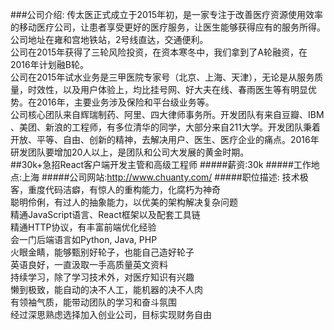 ###公司介绍:
传太医正式成立于2015年初，是一家专注于改善医疗资源使用效率的移动医疗公司，让患者享受更好的医疗服务，让医生能够获得应有的服务所得。公司地址在雍和宫地铁站，2号线直达，交通便利。</br>
公司在2015年获得了三轮风险投资，在资本寒冬中，我们拿到了A轮融资，在2016年计划融B轮。</br>
公司在2015年试水业务是三甲医院专家号（北京、上海、天津），无论是从服务质量，时效性，以及用户体验上，均比挂号网、好大夫在线、春雨医生等有明显优势。在2016年，主要业务涉及保险和平台级业务等。</br>
公司核心团队来自辉瑞制药、阿里、四大律师事务所。开发团队有来自豆瓣、IBM 、美团、新浪的工程师，有多位清华的同学，大部分来自211大学。开发团队秉着开放、平等、自由、创新的精神，去解决用户、医生、医疗企业的痛点。2016年研发团队要增加20人以上，是团队和公司大发展的黄金时期。</br>
##30k+急招React客户端开发主管和高级工程师
#####薪资:30k
#####工作地点:上海 
#####公司网站:<a href="http://www.chuanty.com/" target="_blank">http://www.chuanty.com/</a>
#####职位描述:
技术极客，重度代码洁癖，有惊人的重构能力，化腐朽为神奇</br>
聪明伶俐，有过人的抽象能力，以优美的架构解决复杂问题</br>
精通JavaScript语言、React框架以及配套工具链</br>
精通HTTP协议，有丰富前端优化经验</br>
会一门后端语言如Python, Java, PHP</br>
火眼金睛，能够甄别好轮子，也能自己造好轮子</br>
英语良好，一直汲取一手高质量英文资料</br>
持续学习，除了学习技术外，对医疗知识有兴趣</br>
懒到极致，能自动的决不人工，能机器的决不人肉</br>
有领袖气质，能带动团队的学习和奋斗氛围</br>
经过深思熟虑选择加入创业公司，目标实现财务自由</br>

